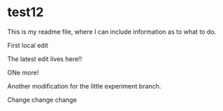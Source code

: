 # test12

This is my readme file, where I can include information as to what to do. 


First local edit

The latest edit lives here!!

ONe more!

Another modification for the little experiment branch. 

Change change change